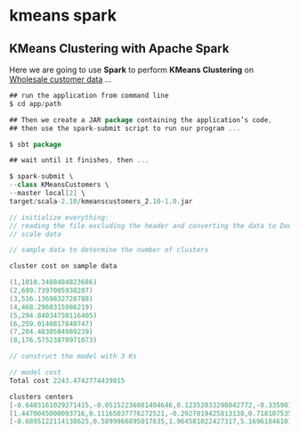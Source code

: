 kmeans spark
================

KMeans Clustering with Apache Spark
-----------------------------------

Here we are going to use **Spark** to perform **KMeans Clustering** on [Wholesale customer data](https://archive.ics.uci.edu/ml/machine-learning-databases/00292/) ...

``` scala
## run the application from command line
$ cd app/path

## Then we create a JAR package containing the application’s code,
## then use the spark-submit script to run our program ...

$ sbt package

## wait until it finishes, then ...

$ spark-submit \
--class KMeansCustomers \
--master local[2] \
target/scala-2.10/kmeanscustomers_2.10-1.0.jar

// initialize everything:
// reading the file excluding the header and converting the data to Double
// scale data

// sample data to determine the number of clusters

cluster cost on sample data

(1,1010.3488484823686)
(2,699.7397005938287)
(3,516.1369832728788)
(4,468.2960315986219)
(5,294.84034750116405)
(6,259.0140817840747)
(7,204.4830504989239)
(8,176.57523870971073)

// construct the model with 3 Ks

// model cost
Total cost 2243.4742774439815

clusters centers
[-0.6403161029271415,-0.05152236081404646,0.12352033298042772,-0.33590176218991785,-0.42193407246966297,0.12434960976610163,-0.4375022668956516,-0.09087426696022169]
[1.4470045000093716,0.11165037776272521,-0.2927019425813138,0.7181075351460804,0.9406089241191811,-0.33107433476877784,0.9892957054018908,0.082711598982715]
[-0.6895122114138625,0.5899966895017635,1.964581022427317,5.1696184610141795,1.2857532746879967,6.892753824890136,-0.5542310929772069,16.459711293240822]
```
